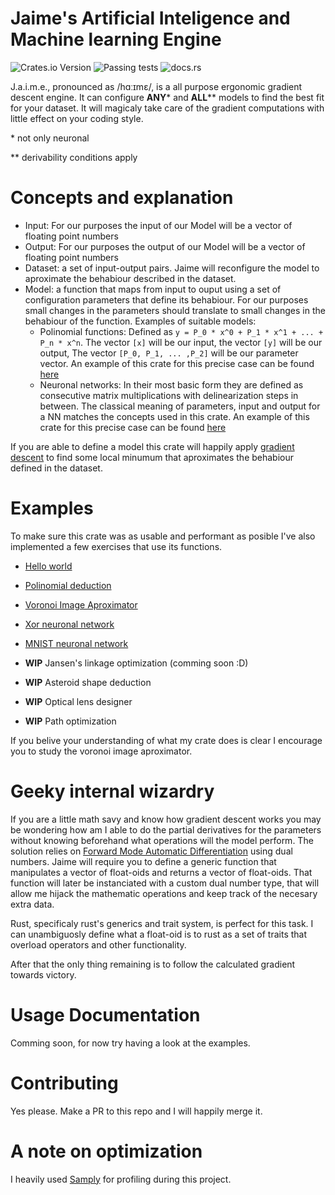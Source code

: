 # Jaime's Artificial Inteligence and Machine learning Engine

![Crates.io Version](https://img.shields.io/crates/v/jaime)
![Passing tests](https://github.com/jaimegonzalezfabregas/Jaime/actions/workflows/rust.yml/badge.svg)
![docs.rs](https://img.shields.io/docsrs/jaime)


J.a.i.m.e., pronounced as /hɑːɪmɛ/, is a all purpose ergonomic gradient descent engine. It can configure **ANY**\* and **ALL**\*\* models to find the best fit for your dataset. It will magicaly take care of the gradient computations with little effect on your coding style. 

\* not only neuronal

\** derivability conditions apply 

# Concepts and explanation

- Input: For our purposes the input of our Model will be a vector of floating point numbers
- Output: For our purposes the output of our Model will be a vector of floating point numbers
- Dataset: a set of input-output pairs. Jaime will reconfigure the model to aproximate the behabiour described in the dataset.
- Model: a function that maps from input to ouput using a set of configuration parameters that define its behabiour. For our purposes small changes in the parameters should translate to small changes in the behabiour of the function. Examples of suitable models:
    - Polinomial functions: Defined as `y = P_0 * x^0 + P_1 * x^1 + ... + P_n * x^n`. The vector `[x]` will be our input, the vector `[y]` will be our output, The vector `[P_0, P_1, ... ,P_2]` will be our parameter vector. An example of this crate for this precise case can be found [here](https://github.com/jaimegonzalezfabregas/jaime_polinomial)
    - Neuronal networks: In their most basic form they are defined as consecutive matrix multiplications with delinearization steps in between. The classical meaning of parameters, input and output for a NN matches the concepts used in this crate.  An example of this crate for this precise case can be found [here](https://github.com/jaimegonzalezfabregas/jaime_mnist_perceptron)

If you are able to define a model this crate will happily apply [gradient descent](https://en.wikipedia.org/wiki/Gradient_descent) to find some local minumum that aproximates the behabiour defined in the dataset.

# Examples

To make sure this crate was as usable and performant as posible I've also implemented a few exercises that use its functions. 

- [Hello world](https://github.com/jaimegonzalezfabregas/jaime_hello_world)
- [Polinomial deduction](https://github.com/jaimegonzalezfabregas/jaime_polinomial)
- [Voronoi Image Aproximator](https://github.com/jaimegonzalezfabregas/jaime_voronoi_image_aproximator)
- [Xor neuronal network](https://github.com/jaimegonzalezfabregas/jaime_xor_perceptron)
- [MNIST neuronal network](https://github.com/jaimegonzalezfabregas/jaime_mnist_perceptron)

- **WIP** Jansen's linkage optimization (comming soon :D)
- **WIP** Asteroid shape deduction
- **WIP** Optical lens designer
- **WIP** Path optimization

If you belive your understanding of what my crate does is clear I encourage you to study the voronoi image aproximator.

# Geeky internal wizardry

If you are a little math savy and know how gradient descent works you may be wondering how am I able to do the partial derivatives for the parameters without knowing beforehand what operations will the model perform. The solution relies on [Forward Mode Automatic Differentiation](https://jameshfisher.com/2024/04/02/automatic-differentiation-with-dual-numbers/) using dual numbers. Jaime will require you to define a generic function that manipulates a vector of float-oids and returns a vector of float-oids. That function will later be instanciated with a custom dual number type, that will allow me hijack the mathematic operations and keep track of the necesary extra data.

Rust, specificaly rust's generics and trait system, is perfect for this task. I can unambiguosly define what a float-oid is to rust as a set of traits that overload operators and other functionality.

After that the only thing remaining is to follow the calculated gradient towards victory.

# Usage Documentation

Comming soon, for now try having a look at the examples.

# Contributing
Yes please.
Make a PR to this repo and I will happily merge it.

# A note on optimization

I heavily used [Samply](https://github.com/mstange/samply) for profiling during this project.
